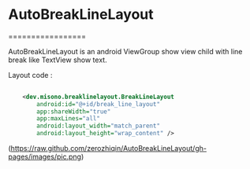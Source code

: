 # AutoBreakLineLayout
=================

AutoBreakLineLayout is an android ViewGroup show view child with line break like TextView show text.


Layout code :
```xml
  
    <dev.misono.breaklinelayout.BreakLineLayout
        android:id="@+id/break_line_layout"
        app:shareWidth="true"
        app:maxLines="all"
        android:layout_width="match_parent"
        android:layout_height="wrap_content" />

```

(https://raw.github.com/zerozhiqin/AutoBreakLineLayout/gh-pages/images/pic.png)
